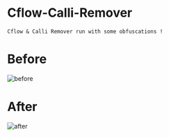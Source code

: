 # Cflow-Calli-Remover
`Cflow & Calli Remover run with some obfuscations !`

# Before 

![before](https://user-images.githubusercontent.com/42553582/87096353-4b4e9b80-c24b-11ea-9170-017f975b4917.png)

# After

![after](https://user-images.githubusercontent.com/42553582/87096372-5275a980-c24b-11ea-8903-72a708417544.png)
